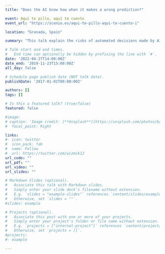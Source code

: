 ```yaml
---
title: "Does the AI know how when it makes a wrong prediction?"

event: Aquí te pillo, aquí te cuento
event_url: "https://scenio.es/aqui-te-pillo-aqui-te-cuento-i"

location: "Granada, Spain"

summary: "This talk explain the risks of automated decisions made by AI systems. In a one step closer to reliable models, it introduces probabilistic machine learning. These models not only give accurate predictions for decision-making but also a degree of confidence."

# Talk start and end times.
#   End time can optionally be hidden by prefixing the line with `#`.
date: '2022-04-27T14:00:00Z'
date_end: '2019-11-23T15:00:00Z'
all_day: false

# Schedule page publish date (NOT talk date).
publishDate: '2017-01-01T00:00:00Z'

authors: []
tags: []

# Is this a featured talk? (true/false)
featured: false

#image:
# caption: 'Image credit: [**Unsplash**](https://unsplash.com/photos/bzdhc5b3Bxs)'
#  focal_point: Right

links:
#- icon: twitter
#  icon_pack: fab
#  name: Follow
#  url: https://twitter.com/wizmik12
url_code: ""
url_pdf: ""
url_video: ""
url_slides: ""

# Markdown Slides (optional).
#   Associate this talk with Markdown slides.
#   Simply enter your slide deck's filename without extension.
#   E.g. `slides = "example-slides"` references `content/slides/example-slides.md`.
#   Otherwise, set `slides = ""`.
#slides: example

# Projects (optional).
#   Associate this post with one or more of your projects.
#   Simply enter your project's folder or file name without extension.
#   E.g. `projects = ["internal-project"]` references `content/project/deep-learning/index.md`.
#   Otherwise, set `projects = []`.
#projects:
#- example

---
```




